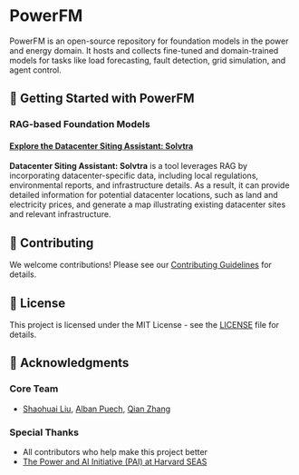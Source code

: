 # PowerFM
PowerFM is an open-source repository for foundation models in the power and energy domain. It hosts and collects fine-tuned and domain-trained models for tasks like load forecasting, fault detection, grid simulation, and agent control.

## 🚀 Getting Started with PowerFM

### RAG-based Foundation Models

#### [Explore the Datacenter Siting Assistant: Solvtra](https://huggingface.co/spaces/zhangqianleo/datacenterAgent)

**Datacenter Siting Assistant: Solvtra** is a tool leverages RAG by incorporating datacenter-specific data, including local regulations, environmental reports, and infrastructure details. As a result, it can provide detailed information for potential datacenter locations, such as land and electricity prices, and generate a map illustrating existing datacenter sites and relevant infrastructure.



## 🤝 Contributing

We welcome contributions! Please see our [Contributing Guidelines](https://power-agent.github.io/) for details.

## 📄 License

This project is licensed under the MIT License - see the [LICENSE](LICENSE) file for details.

## 🙏 Acknowledgments

### Core Team
- [Shaohuai Liu](https://liushaohuai5.github.io/), [Alban Puech](https://www.alban-puech.fr/), [Qian Zhang](https://www.linkedin.com/in/qian-zhang-75323111b/) 

### Special Thanks
- All contributors who help make this project better
- [The Power and AI Initiative (PAI) at Harvard SEAS](https://pai.seas.harvard.edu/)
